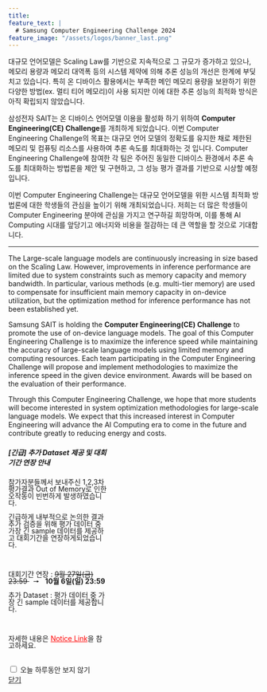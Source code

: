 ```yaml
---
title:
feature_text: |
  # Samsung Computer Engineering Challenge 2024
feature_image: "/assets/logos/banner_last.png"
---
```


대규모 언어모델은 Scaling Law를 기반으로 지속적으로 그 규모가 증가하고 있으나, 메모리 용량과 메모리 대역폭 등의 시스템 제약에 의해 추론 성능의 개선은 한계에 부딪치고 있습니다.
특히 온 디바이스 활용에서는 부족한 메인 메모리 용량을 보완하기 위한 다양한 방법(ex. 멀티 티어 메모리)이 사용 되지만 이에 대한 추론 성능의 최적화 방식은 아직 확립되지 않았습니다.

삼성전자 SAIT는 온 디바이스 언어모델 이용을 활성화 하기 위하여 **Computer Engineering(CE) Challenge**를 개최하게 되었습니다.
이번 Computer Engineering Challenge의 목표는 대규모 언어 모델의 정확도를 유지한 채로 제한된 메모리 및 컴퓨팅 리소스를 사용하여 추론 속도를 최대화하는 것 입니다.
Computer Engineering Challenge에 참여한 각 팀은 주어진 동일한 디바이스 환경에서 추론 속도를 최대화하는 방법론을 제안 및 구현하고, 그 성능 평가 결과를 기반으로 시상할 예정입니다.

이번 Computer Engineering Challenge는 대규모 언어모델을 위한 시스템 최적화 방법론에 대한 학생들의 관심을 높이기 위해 개최되었습니다. 저희는 더 많은 학생들이 Computer Engineering 분야에 관심을 가지고 연구하길 희망하며, 이를 통해 AI Computing 시대를 앞당기고 에너지와 비용을 절감하는 데 큰 역할을 할 것으로 기대합니다.    


<hr />

The Large-scale language models are continuously increasing in size based on the Scaling Law. However, improvements in inference performance are limited due to system constraints such as memory capacity and memory bandwidth. In particular, various methods (e.g. multi-tier memory) are used to compensate for insufficient main memory capacity in on-device utilization, but the optimization method for inference performance has not been established yet.

Samsung SAIT is holding the **Computer Engineering(CE) Challenge** to promote the use of on-device language models. The goal of this Computer Engineering Challenge is to maximize the inference speed while maintaining the accuracy of large-scale language models using limited memory and computing resources. Each team participating in the Computer Engineering Challenge will propose and implement methodologies to maximize the inference speed in the given device environment. Awards will be based on the evaluation of their performance.

Through this Computer Engineering Challenge, we hope that more students will become interested in system optimization methodologies for large-scale language models. We expect that this increased interest in Computer Engineering will advance the AI Computing era to come in the future and contribute greatly to reducing energy and costs.

<!-- layer popup content -->

<div class="layerPopup" id="layer_popup1" style="visibility: visible;">
    <div class="layerBox" style="width:40%;">
        <h5 class="title"> <b> [긴급] 추가 Dataset 제공 및 대회기간 연장 안내 </b></h5>
        <div class="cont">
	 	<p style="line-height:1;"> 참가자분들께서 보내주신 1,2,3차 평가결과 Out of Memory로 인한 오작동이 빈번하게 발생하였습니다.</p>
                <p style="line-height:1;"> 긴급하게 내부적으로 논의한 결과 추가 검증을 위해 평가 데이터 중 가장 긴 sample 데이터를 제공하고 대회기간을 연장하게되었습니다. </p> 
		<br> 
		<p style="line-height:1;">  대회기간 연장 : <strike> 9월 27일(금) 23:59 </strike> &nbsp; &#129046; &nbsp; <b> 10월 6일(일) 23:59 </b></p>
      	        <p style="line-height:1;"> 추가 Dataset : 평가 데이터 중 가장 긴 sample 데이터를 제공합니다.</p> 
		<br>
      		<p style="line-height:1;">  자세한 내용은 <a target="_blank" href="https://cechallenge.github.io/Notice/" style="color:red">Notice Link</a>을 참고하세요. </p> 
	    <br>
            <form name="pop_form0">
                <div id="check">
		  <input type="checkbox" name="chkbox" value="checkbox" id='chkbox'>
            	  <label for="chkbox">오늘 하루동안 보지 않기</label>
	        </div>
	        <div id="close">
		  <a href="javascript:closePop0();">닫기</a>
	        </div>
	    </form>
	</div>
    </div>
</div> 


<!--
<div class="layerPopup" id="layer_popup0" style="visibility: visible;">
    <div class="layerBox" style="width:45%;">
        <h5 class="title"> <b> [긴급] 추가 Dataset 제공 및 대회기간 연장 안내 </b></h5>
        <div class="cont">
	 	<p style="line-height:1;"> 참가자분들께서 보내주신 1,2,3차 평가결과 Out of Memory로 인한 오작동이 빈번하게 발생하였습니다.</p>
                <p style="line-height:1;"> 긴급하게 내부적으로 논의한 결과 추가 검증을 위해 평가 데이터 중 가장 긴 sample 데이터를 제공하고 대회기간을 연장하게되었습니다. </p> 
		<br> 
		<p style="line-height:1;">  대회기간 연장 : <strike> 9월 27일(금) 23:59 </strike> &nbsp; &#129046; &nbsp; <b> 10월 6일(일) 23:59 </b></p>
      	        <p style="line-height:1;"> 추가 Dataset : 평가 데이터 중 가장 긴 sample 데이터를 제공합니다.</p> 
		<br>
      		<p style="line-height:1;">  자세한 내용은 <a target="_blank" href="https://cechallenge.github.io/Notice/" style="color:red">Notice Link</a>을 참고하세요. </p> 
   	<br> 
	</div>
        <form name="pop_form1">
            <div id="check">
 	       <input type="checkbox" name="chkbox" value="checkbox" id='chkbox'>
               <label for="chkbox">오늘 하루동안 보지 않기</label>
	    </div>
	    <div id="close">
		   <a href="javascript:closePop0();">닫기</a>
	    </div>
	</form>
    </div>
</div>
-->
